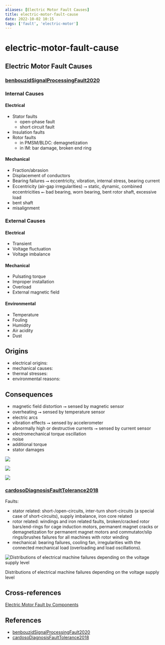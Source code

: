```yaml
---
aliases: [Electric Motor Fault Causes]
title: electric-motor-fault-cause
date: 2022-10-02 10:15
tags: ['fault', 'electric-motor']
---
```


# electric-motor-fault-cause

## Electric Motor Fault Causes

### [benbouzidSignalProcessingFault2020](../zotero/benbouzidSignalProcessingFault2020.md)

### Internal Causes

#### Electrical

- Stator faults
  - open-phase fault
  - short circuit fault
- Insulation faults
- Rotor faults
  - in PMSM/BLDC: demagnetization
  - in IM: bar damage, broken end ring

#### Mechanical

- Fraction/abrasion
- Displacement of conductors
- Bearing failures ⭢ eccentricity, vibration, internal stress, bearing current
- Eccentricity (air-gap irregularities) ⭢ static, dynamic, combined eccentricities ⭠ bad bearing, worn bearing, bent rotor shaft, excessive load
- bent shaft
- misalignment

### External Causes

#### Electrical

- Transient
- Voltage fluctuation
- Voltage imbalance

#### Mechanical

- Pulsating torque
- Improper installation
- Overload
- External magnetic field

#### Environmental

- Temperature
- Fouling
- Humidity
- Air acidity
- Dust

## Origins

- electrical origins:
- mechanical causes:
- thermal stresses:
- environmental reasons:

## Consequences

- magnetic field distortion ⭢ sensed by magnetic sensor
- overheating ⭢ sensed by temperature sensor
- electric arcs
- vibration effects ⭢ sensed by accelerometer
- abnormally high or destructive currents ⭢ sensed by current sensor
- electromechanical torque oscillation
- noise
- additional torque
- stator damages

![](https://i.imgur.com/RBm2iq0.png)

![](https://i.imgur.com/UyoJs6L.png)

 

![](https://i.imgur.com/VYqQyIP.png)

### [cardosoDiagnosisFaultTolerance2018](../zotero/cardosoDiagnosisFaultTolerance2018.md)

Faults:

- stator related: short-/open-circuits, inter-turn short-circuits (a special case of short-circuits), supply imbalance, iron core related
- rotor related: windings and iron related faults, broken/cracked rotor bars/end-rings for cage induction motors, permanent magnet cracks or demagnetization for permanent magnet motors and commutator/slip rings/brushes failures for all machines with rotor winding
- mechanical: bearing failures, cooling fan, irregularities with the connected mechanical load (overloading and load oscillations).

![](https://i.imgur.com/TGEsgg2.png "Distributions of electrical machine failures depending on the voltage supply level")

Distributions of electrical machine failures depending on the voltage supply level

## Cross-references

[Electric Motor Fault by Components](electric-motor-fault-component.md)

## References

- [benbouzidSignalProcessingFault2020](../zotero/benbouzidSignalProcessingFault2020.md)
- [cardosoDiagnosisFaultTolerance2018](../zotero/cardosoDiagnosisFaultTolerance2018.md)
